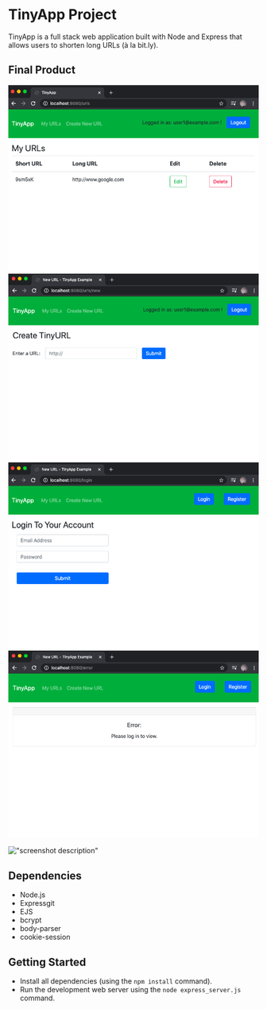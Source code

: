 # TinyApp Project

TinyApp is a full stack web application built with Node and Express that allows users to shorten long URLs (à la bit.ly).

## Final Product

!["Screenshot of URLs page"](https://github.com/staceykeating/tinyapp/blob/master/docs/urls-page.png)
!["Screenshot of NEW page"](https://github.com/staceykeating/tinyapp/blob/master/docs/new-page.png)
!["Screenshot of LOGIN page"](https://github.com/staceykeating/tinyapp/blob/master/docs/login-page.png)
!["Screenshot of ERROR page"](https://github.com/staceykeating/tinyapp/blob/master/docs/error-page.png)

!["screenshot description"](#)

## Dependencies

- Node.js
- Expressgit
- EJS
- bcrypt
- body-parser
- cookie-session

## Getting Started

- Install all dependencies (using the `npm install` command).
- Run the development web server using the `node express_server.js` command.
